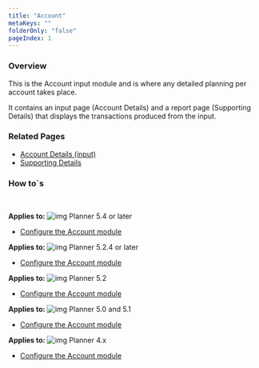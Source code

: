```yaml
---
title: "Account"
metaKeys: ""
folderOnly: "false"
pageIndex: 1
---
```

### Overview
This is the Account input module and is where any detailed planning per account takes place. <br/>

It contains an input page (Account Details) and a report page (Supporting Details) that displays the transactions produced from the input.
<br/>

### Related Pages
-  [Account Details (input)](account/account-details.md)<br/>
-  [Supporting Details](account/account-details.md)<br/>

### How to`s

<br/>

**Applies to:** ![img](https://profitbasedocs.blob.core.windows.net/icons/yes-icon.png) Planner 5.4 or later


-  [Configure the Account module](https://profitbasedocs.blob.core.windows.net/enduserhelp/files/V5.4/Planner%20Account%20module.pdf)<br/>


**Applies to:** ![img](https://profitbasedocs.blob.core.windows.net/icons/yes-icon.png) Planner 5.2.4 or later


-  [Configure the Account module](https://profitbasedocs.blob.core.windows.net/enduserhelp/files/V5.2.4/Planner%20Account%20module.pdf)<br/>

**Applies to:** ![img](https://profitbasedocs.blob.core.windows.net/icons/yes-icon.png) Planner 5.2 


-  [Configure the Account module](https://profitbasedocs.blob.core.windows.net/enduserhelp/files/V5.2/Planner%20Account%20module.pdf)<br/>

**Applies to:** ![img](https://profitbasedocs.blob.core.windows.net/icons/yes-icon.png) Planner 5.0 and 5.1


-  [Configure the Account module](https://profitbasedocs.blob.core.windows.net/enduserhelp/files/v5/Planner%20Account%20module.pdf)<br/>

**Applies to:** ![img](https://profitbasedocs.blob.core.windows.net/icons/yes-icon.png) Planner 4.x


-  [Configure the Account module](https://profitbasedocs.blob.core.windows.net/enduserhelp/files/Planner%20Account%20module.pdf)<br/>
<br/>

